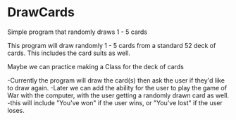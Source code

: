 # DrawCards
Simple program that randomly draws 1 - 5 cards

This program will draw randomly 1 - 5 cards from a standard 52 deck of cards. This includes the card suits as well.

Maybe we can practice making a Class for the deck of cards

-Currently the program will draw the card(s) then ask the user if they'd like to draw again. 
-Later we can add the ability for the user to play the game of War with the computer, with the user getting a randomly drawn card as well.
  -this will include "You've won" if the user wins, or "You've lost" if the user loses.
